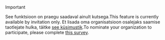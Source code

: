> [!IMPORTANT]
> <span data-ttu-id="d08f8-101">See funktsioon on praegu saadaval ainult kutsega.</span><span class="sxs-lookup"><span data-stu-id="d08f8-101">This feature is currently available by invitation only.</span></span> <span data-ttu-id="d08f8-102">Et lisada oma organisatsioon osalejaks saamise taotlejate hulka, täitke [see küsimustik](https://aka.ms/ax2012upgrade).</span><span class="sxs-lookup"><span data-stu-id="d08f8-102">To nominate your organization to participate, please complete [this survey](https://aka.ms/ax2012upgrade).</span></span> 
